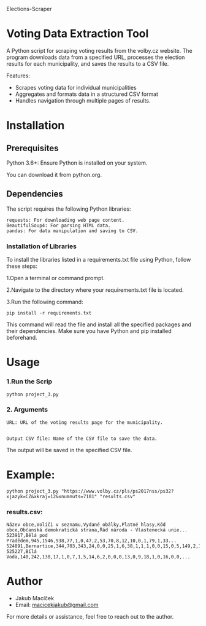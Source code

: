  Elections-Scraper
# Voting Data Extraction Tool

A Python script for scraping voting results from the volby.cz website. The program downloads data from a specified URL, processes the election results for each municipality, and saves the results to a CSV file.

Features:

 - Scrapes voting data for individual municipalities
 - Aggregates and formats data in a structured CSV format
 - Handles navigation through multiple pages of results.

# Installation
## Prerequisites

Python 3.6+: Ensure Python is installed on your system. 

You can download it from python.org.

## Dependencies

The script requires the following Python libraries:

    requests: For downloading web page content.
    BeautifulSoup4: For parsing HTML data.
    pandas: For data manipulation and saving to CSV.

### Installation of Libraries

To install the libraries listed in a requirements.txt file using Python, follow these steps:

1.Open a terminal or command prompt.

2.Navigate to the directory where your requirements.txt file is located.

3.Run the following command:

    pip install -r requirements.txt

This command will read the file and install all the specified packages and their dependencies. Make sure you have Python and pip installed beforehand.

# Usage

### 1.Run the Scrip

    python project_3.py

### 2. Arguments

    URL: URL of the voting results page for the municipality.

   
    Output CSV file: Name of the CSV file to save the data.

The output will be saved in the specified CSV file.
# Example:

    python project_3.py "https://www.volby.cz/pls/ps2017nss/ps32?xjazyk=CZ&xkraj=12&xnumnuts=7101" "results.csv"


### results.csv: 

    Název obce,Voliči v seznamu,Vydané obálky,Platné hlasy,Kód obce,Občanská demokratická strana,Řád národa - Vlastenecká unie...
    523917,Bělá pod Pradědem,945,1546,938,77,1,0,47,2,53,70,8,12,10,0,1,79,1,33...
    524891,Bernartice,344,703,343,24,0,0,25,1,6,38,1,1,1,0,0,15,0,5,149,2,1,13...
    525227,Bílá Voda,140,242,138,17,1,0,7,1,5,14,6,2,0,0,0,13,0,9,18,1,0,16,0,0,...



# Author

- Jakub Macíček
- Email: macicekjakub@gmail.com

For more details or assistance, feel free to reach out to the author.

